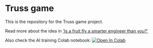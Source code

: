 # Truss game
This is the repository for the Truss game project.

Read more about the idea in ['Is a fruit fly a smarter engineer than you?'](https://medium.com/xxx)

Also check the AI training Colab notebook: [![Open In Colab](https://colab.research.google.com/assets/colab-badge.svg)](https://colab.research.google.com/github/mkrauter/truss_game/blob/master/notebooks/truss_game_AI_training.ipynb)
